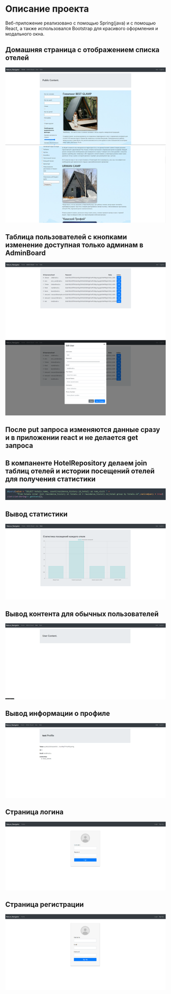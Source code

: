 # Описание проекта
Веб-приложение реализовано с помощью Spring(java) и с помощью React, а также использовался Bootstrap для красивого оформления и модального окна.

## Домашняя страница с отображением списка отелей

![](home.png)
![](home2.png)

## Таблица пользователей с кнопками изменение доступная только админам в AdminBoard
![](table.png)
![](edit.png)

## После put запроса изменяются данные сразу и в приложении react и не делается get запроса

## В компаненте HotelRepository делаем join таблиц отелей и истории посещений отелей для получения статистики
![](join.png)

## Вывод статистики
![](stats.png)

## Вывод контента для обычных пользователей
![](user.png)

## Вывод информации о профиле
![](profile.png)

## Страница логина
![](login.png)
## Страница регистрации
![](reg.png)

